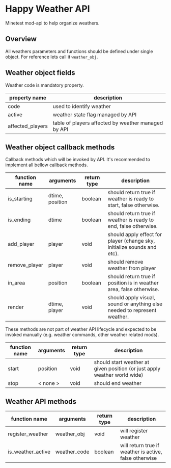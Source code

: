 Happy Weather API
===================
Minetest mod-api to help organize weathers.

Overview
------------
All weathers parameters and functions should be defined under single object. For reference lets call it `weather_obj`.

Weather object fields
-------
Weather code is mandatory property.

property name      | description
------------------ | ---------------------------------
code               | used to identify weather
active             | weather state flag managed by API
affected_players   | table of players affected by weather managed by API

Weather object callback methods
-------
Callback methods which will be invoked by API. It's recommended to implement all bellow callback methods.

function name | arguments       | return type | description
------------- | --------------- | ----------- | -----------
is_starting   | dtime, position | boolean     | should return true if weather is ready to start, false otherwise.
is_ending     | dtime           | boolean     | should return true if weather is ready to end, false otherwise.
add_player    | player          | void        | should apply effect for player (change sky, initialize sounds and etc).
remove_player | player          | void        | should remove weather from player 
in_area       | position        | boolean     | should return true if position is in weather area, false otherwise.
render        | dtime, player   | void        | should apply visual, sound or anything else needed to represent weather. 

These methods are not part of weather API lifecycle and expected to be invoked manually (e.g. weather commands, other weather related mods). 

function name | arguments | return type | description
------------- | --------- | ----------- | -----------
start         | position  | void        | should start weather at given position (or just apply weather world wide)
stop          | < none >  | void        | should end weather

Weather API methods
-------
function name     | arguments     | return type | description
----------------- | ------------- | ----------- | -----------
register_weather  | weather_obj   | void        | will register weather
is_weather_active | weather_code  | boolean     | will return true if weather is active, false otherwise

